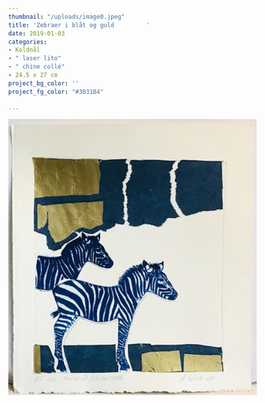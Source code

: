 ```yaml
---
thumbnail: "/uploads/image0.jpeg"
title: 'Zebraer i blåt og guld         '
date: 2019-01-03
categories:
- Koldnål
- " laser lito"
- " chine collé"
- 24.5 x 27 cm
project_bg_color: ''
project_fg_color: "#3031B4"

---
```

![](/uploads/image0.jpeg)